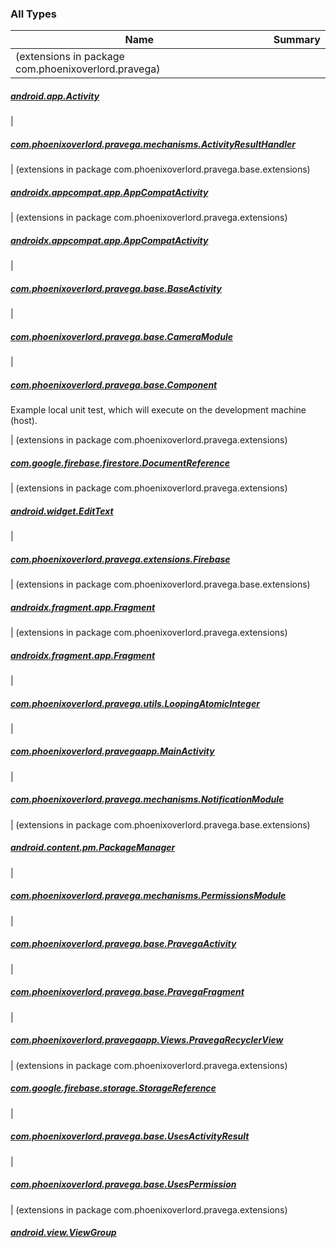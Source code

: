 

### All Types

| Name | Summary |
|---|---|
| (extensions in package com.phoenixoverlord.pravega)

##### [android.app.Activity](../com.phoenixoverlord.pravega/android.app.-activity/index.md)


|

##### [com.phoenixoverlord.pravega.mechanisms.ActivityResultHandler](../com.phoenixoverlord.pravega.mechanisms/-activity-result-handler/index.md)


| (extensions in package com.phoenixoverlord.pravega.base.extensions)

##### [androidx.appcompat.app.AppCompatActivity](../com.phoenixoverlord.pravega.base.extensions/androidx.appcompat.app.-app-compat-activity/index.md)


| (extensions in package com.phoenixoverlord.pravega.extensions)

##### [androidx.appcompat.app.AppCompatActivity](../com.phoenixoverlord.pravega.extensions/androidx.appcompat.app.-app-compat-activity/index.md)


|

##### [com.phoenixoverlord.pravega.base.BaseActivity](../com.phoenixoverlord.pravega.base/-base-activity/index.md)


|

##### [com.phoenixoverlord.pravega.base.CameraModule](../com.phoenixoverlord.pravega.base/-camera-module/index.md)


|

##### [com.phoenixoverlord.pravega.base.Component](../com.phoenixoverlord.pravega.base/-component/index.md)

Example local unit test, which will execute on the development machine (host).


| (extensions in package com.phoenixoverlord.pravega.extensions)

##### [com.google.firebase.firestore.DocumentReference](../com.phoenixoverlord.pravega.extensions/com.google.firebase.firestore.-document-reference/index.md)


| (extensions in package com.phoenixoverlord.pravega.extensions)

##### [android.widget.EditText](../com.phoenixoverlord.pravega.extensions/android.widget.-edit-text/index.md)


|

##### [com.phoenixoverlord.pravega.extensions.Firebase](../com.phoenixoverlord.pravega.extensions/-firebase/index.md)


| (extensions in package com.phoenixoverlord.pravega.base.extensions)

##### [androidx.fragment.app.Fragment](../com.phoenixoverlord.pravega.base.extensions/androidx.fragment.app.-fragment/index.md)


| (extensions in package com.phoenixoverlord.pravega.extensions)

##### [androidx.fragment.app.Fragment](../com.phoenixoverlord.pravega.extensions/androidx.fragment.app.-fragment/index.md)


|

##### [com.phoenixoverlord.pravega.utils.LoopingAtomicInteger](../com.phoenixoverlord.pravega.utils/-looping-atomic-integer/index.md)


|

##### [com.phoenixoverlord.pravegaapp.MainActivity](../com.phoenixoverlord.pravegaapp/-main-activity/index.md)


|

##### [com.phoenixoverlord.pravega.mechanisms.NotificationModule](../com.phoenixoverlord.pravega.mechanisms/-notification-module/index.md)


| (extensions in package com.phoenixoverlord.pravega.base.extensions)

##### [android.content.pm.PackageManager](../com.phoenixoverlord.pravega.base.extensions/android.content.pm.-package-manager/index.md)


|

##### [com.phoenixoverlord.pravega.mechanisms.PermissionsModule](../com.phoenixoverlord.pravega.mechanisms/-permissions-module/index.md)


|

##### [com.phoenixoverlord.pravega.base.PravegaActivity](../com.phoenixoverlord.pravega.base/-pravega-activity/index.md)


|

##### [com.phoenixoverlord.pravega.base.PravegaFragment](../com.phoenixoverlord.pravega.base/-pravega-fragment/index.md)


|

##### [com.phoenixoverlord.pravegaapp.Views.PravegaRecyclerView](../com.phoenixoverlord.pravegaapp.-views/-pravega-recycler-view/index.md)


| (extensions in package com.phoenixoverlord.pravega.extensions)

##### [com.google.firebase.storage.StorageReference](../com.phoenixoverlord.pravega.extensions/com.google.firebase.storage.-storage-reference/index.md)


|

##### [com.phoenixoverlord.pravega.base.UsesActivityResult](../com.phoenixoverlord.pravega.base/-uses-activity-result/index.md)


|

##### [com.phoenixoverlord.pravega.base.UsesPermission](../com.phoenixoverlord.pravega.base/-uses-permission/index.md)


| (extensions in package com.phoenixoverlord.pravega.extensions)

##### [android.view.ViewGroup](../com.phoenixoverlord.pravega.extensions/android.view.-view-group/index.md)



